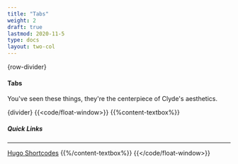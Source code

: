 ```yaml
---
title: "Tabs"
weight: 2
draft: true
lastmod: 2020-11-5
type: docs
layout: two-col
---
```

{row-divider}
#### Tabs
You've seen these things, they're the centerpiece of Clyde's aesthetics. 


{divider}
{{<code/float-window>}}
{{%content-textbox%}}
##### Quick Links
---
[Hugo Shortcodes](https://gohugo.io/content-management/shortcodes/)
{{%/content-textbox%}}
{{</code/float-window>}}
